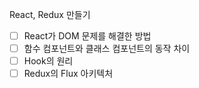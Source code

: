 React, Redux 만들기

- [ ] React가 DOM 문제를 해결한 방법
- [ ] 함수 컴포넌트와 클래스 컴포넌트의 동작 차이
- [ ] Hook의 원리
- [ ] Redux의 Flux 아키텍처

